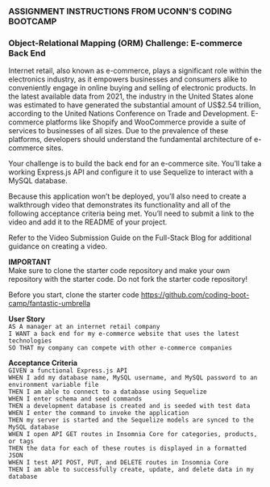 ### ASSIGNMENT INSTRUCTIONS FROM UCONN'S CODING BOOTCAMP

### Object-Relational Mapping (ORM) Challenge: E-commerce Back End
Internet retail, also known as e-commerce, plays a significant role within the electronics industry, as it empowers businesses and consumers alike to conveniently engage in online buying and selling of electronic products. In the latest available data from 2021, the industry in the United States alone was estimated to have generated the substantial amount of US$2.54 trillion, according to the United Nations Conference on Trade and Development. E-commerce platforms like Shopify and WooCommerce provide a suite of services to businesses of all sizes. Due to the prevalence of these platforms, developers should understand the fundamental architecture of e-commerce sites.

Your challenge is to build the back end for an e-commerce site. You’ll take a working Express.js API and configure it to use Sequelize to interact with a MySQL database.

Because this application won’t be deployed, you’ll also need to create a walkthrough video that demonstrates its functionality and all of the following acceptance criteria being met. You’ll need to submit a link to the video and add it to the README of your project.

Refer to the Video Submission Guide on the Full-Stack Blog for additional guidance on creating a video.

**IMPORTANT**<br>
Make sure to clone the starter code repository and make your own repository with the starter code. Do not fork the starter code repository!

Before you start, clone the starter code https://github.com/coding-boot-camp/fantastic-umbrella

**User Story**<br>
`AS A manager at an internet retail company`<br>
`I WANT a back end for my e-commerce website that uses the latest technologies`<br>
`SO THAT my company can compete with other e-commerce companies`<br>

**Acceptance Criteria**<br>
`GIVEN a functional Express.js API`<br>
`WHEN I add my database name, MySQL username, and MySQL password to an environment variable file`<br>
`THEN I am able to connect to a database using Sequelize`<br>
`WHEN I enter schema and seed commands`<br>
`THEN a development database is created and is seeded with test data`<br>
`WHEN I enter the command to invoke the application`<br>
`THEN my server is started and the Sequelize models are synced to the MySQL database`<br>
`WHEN I open API GET routes in Insomnia Core for categories, products, or tags`<br>
`THEN the data for each of these routes is displayed in a formatted JSON`<br>
`WHEN I test API POST, PUT, and DELETE routes in Insomnia Core`<br>
`THEN I am able to successfully create, update, and delete data in my database`<br>
